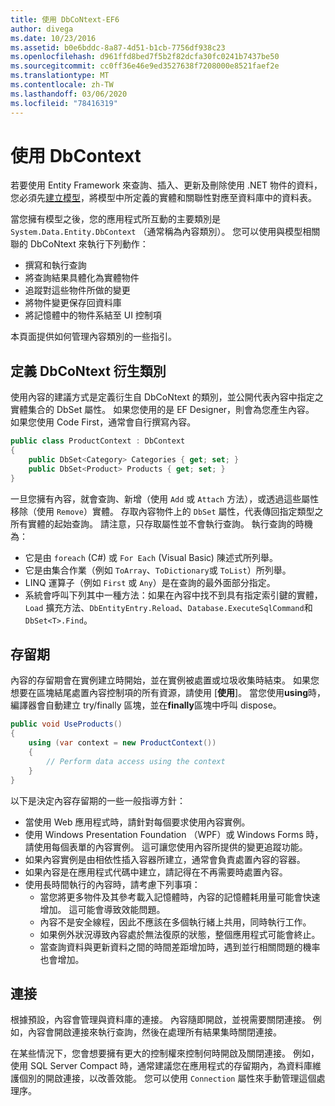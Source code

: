 ```yaml
---
title: 使用 DbCoNtext-EF6
author: divega
ms.date: 10/23/2016
ms.assetid: b0e6bddc-8a87-4d51-b1cb-7756df938c23
ms.openlocfilehash: d961ffd8bed7f5b2f82dcfa30fc0241b7437be50
ms.sourcegitcommit: cc0ff36e46e9ed3527638f7208000e8521faef2e
ms.translationtype: MT
ms.contentlocale: zh-TW
ms.lasthandoff: 03/06/2020
ms.locfileid: "78416319"
---
```

# <a name="working-with-dbcontext"></a>使用 DbContext

若要使用 Entity Framework 來查詢、插入、更新及刪除使用 .NET 物件的資料，您必須先[建立模型](~/ef6/modeling/index.md)，將模型中所定義的實體和關聯性對應至資料庫中的資料表。

當您擁有模型之後，您的應用程式所互動的主要類別是 `System.Data.Entity.DbContext` （通常稱為內容類別）。 您可以使用與模型相關聯的 DbCoNtext 來執行下列動作：
- 撰寫和執行查詢   
- 將查詢結果具體化為實體物件
- 追蹤對這些物件所做的變更
- 將物件變更保存回資料庫
- 將記憶體中的物件系結至 UI 控制項

本頁面提供如何管理內容類別的一些指引。  

## <a name="defining-a-dbcontext-derived-class"></a>定義 DbCoNtext 衍生類別  

使用內容的建議方式是定義衍生自 DbCoNtext 的類別，並公開代表內容中指定之實體集合的 DbSet 屬性。 如果您使用的是 EF Designer，則會為您產生內容。 如果您使用 Code First，通常會自行撰寫內容。  

``` csharp
public class ProductContext : DbContext
{
    public DbSet<Category> Categories { get; set; }
    public DbSet<Product> Products { get; set; }
}
```  

一旦您擁有內容，就會查詢、新增（使用 `Add` 或 `Attach` 方法），或透過這些屬性移除（使用 `Remove`）實體。 存取內容物件上的 `DbSet` 屬性，代表傳回指定類型之所有實體的起始查詢。 請注意，只存取屬性並不會執行查詢。 執行查詢的時機為：  

- 它是由 `foreach` (C#) 或 `For Each` (Visual Basic) 陳述式所列舉。  
- 它是由集合作業（例如 `ToArray`、`ToDictionary`或 `ToList`）所列舉。  
- LINQ 運算子（例如 `First` 或 `Any`）是在查詢的最外面部分指定。  
- 系統會呼叫下列其中一種方法：如果在內容中找不到具有指定索引鍵的實體，`Load` 擴充方法、`DbEntityEntry.Reload`、`Database.ExecuteSqlCommand`和 `DbSet<T>.Find`。  

## <a name="lifetime"></a>存留期  

內容的存留期會在實例建立時開始，並在實例被處置或垃圾收集時結束。 如果您想要在區塊結尾處置內容控制項的所有資源，請使用 [**使用**]。 當您使用**using**時，編譯器會自動建立 try/finally 區塊，並在**finally**區塊中呼叫 dispose。  

``` csharp
public void UseProducts()
{
    using (var context = new ProductContext())
    {     
        // Perform data access using the context
    }
}
```  

以下是決定內容存留期的一些一般指導方針：  

- 當使用 Web 應用程式時，請針對每個要求使用內容實例。  
- 使用 Windows Presentation Foundation （WPF）或 Windows Forms 時，請使用每個表單的內容實例。 這可讓您使用內容所提供的變更追蹤功能。  
- 如果內容實例是由相依性插入容器所建立，通常會負責處置內容的容器。
- 如果內容是在應用程式代碼中建立，請記得在不再需要時處置內容。  
- 使用長時間執行的內容時，請考慮下列事項：  
    - 當您將更多物件及其參考載入記憶體時，內容的記憶體耗用量可能會快速增加。 這可能會導致效能問題。  
    - 內容不是安全線程，因此不應該在多個執行緒上共用，同時執行工作。
    - 如果例外狀況導致內容處於無法復原的狀態，整個應用程式可能會終止。  
    - 當查詢資料與更新資料之間的時間差距增加時，遇到並行相關問題的機率也會增加。  

## <a name="connections"></a>連接  

根據預設，內容會管理與資料庫的連接。 內容隨即開啟，並視需要關閉連接。 例如，內容會開啟連接來執行查詢，然後在處理所有結果集時關閉連接。  

在某些情況下，您會想要擁有更大的控制權來控制何時開啟及關閉連接。 例如，使用 SQL Server Compact 時，通常建議您在應用程式的存留期內，為資料庫維護個別的開啟連接，以改善效能。 您可以使用 `Connection` 屬性來手動管理這個處理序。  
